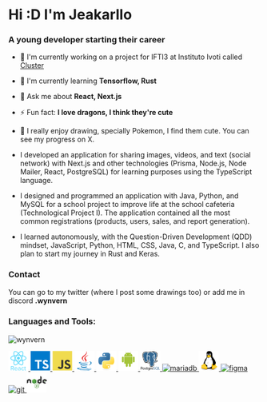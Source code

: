 # Hi :D I'm Jeakarllo

### A young developer starting their career

- 🔭 I'm currently working on a project for IFTI3 at Instituto Ivoti called [Cluster](https://github.com/wynvern/cluster)

- 🌱 I'm currently learning **Tensorflow, Rust**

- 💬 Ask me about **React, Next.js**

- ⚡ Fun fact: **I love dragons, I think they're cute**

- 🎨 I really enjoy drawing, specially Pokemon, I find them cute. You can see my progress on X.

- I developed an application for sharing images, videos, and text (social network) with Next.js and other technologies (Prisma, Node.js, Node Mailer, React, PostgreSQL) for learning purposes using the TypeScript language.

- I designed and programmed an application with Java, Python, and MySQL for a school project to improve life at the school cafeteria (Technological Project I). The application contained all the most common registrations (products, users, sales, and report generation).

- I learned autonomously, with the Question-Driven Development (QDD) mindset, JavaScript, Python, HTML, CSS, Java, C, and TypeScript. I also plan to start my journey in Rust and Keras.

### Contact
You can go to my twitter (where I post some drawings too) or add me in discord **.wynvern**

### Languages and Tools:

<p><img align="center" src="https://github-readme-stats.vercel.app/api/top-langs?username=wynvern&show_icons=true&locale=en&layout=compact" alt="wynvern" /></p>

<p align="left">
<a href="https://reactjs.org/" target="_blank" rel="noreferrer"> <img src="https://raw.githubusercontent.com/devicons/devicon/master/icons/react/react-original-wordmark.svg" alt="react" width="40" height="40"/> </a>
<a href="https://www.typescriptlang.org/" target="_blank" rel="noreferrer"> <img src="https://raw.githubusercontent.com/devicons/devicon/master/icons/typescript/typescript-original.svg" alt="typescript" width="40" height="40"/> </a>
<a href="https://developer.mozilla.org/en-US/docs/Web/JavaScript" target="_blank" rel="noreferrer"> <img src="https://raw.githubusercontent.com/devicons/devicon/master/icons/javascript/javascript-original.svg" alt="javascript" width="40" height="40"/> </a>
<a href="https://www.java.com" target="_blank" rel="noreferrer"> <img src="https://raw.githubusercontent.com/devicons/devicon/master/icons/java/java-original.svg" alt="java" width="40" height="40"/> </a>
<a href="https://www.python.org" target="_blank" rel="noreferrer"> <img src="https://raw.githubusercontent.com/devicons/devicon/master/icons/python/python-original.svg" alt="python" width="40" height="40"/> </a>
<a href="https://developer.android.com" target="_blank" rel="noreferrer"> <img src="https://raw.githubusercontent.com/devicons/devicon/master/icons/android/android-original-wordmark.svg" alt="android" width="40" height="40"/> </a>
<a href="https://www.postgresql.org" target="_blank" rel="noreferrer"> <img src="https://raw.githubusercontent.com/devicons/devicon/master/icons/postgresql/postgresql-original-wordmark.svg" alt="postgresql" width="40" height="40"/> </a>
<a href="https://mariadb.org/" target="_blank" rel="noreferrer"> <img src="https://www.vectorlogo.zone/logos/mariadb/mariadb-icon.svg" alt="mariadb" width="40" height="40"/> </a>
<a href="https://www.linux.org/" target="_blank" rel="noreferrer"> <img src="https://raw.githubusercontent.com/devicons/devicon/master/icons/linux/linux-original.svg" alt="linux" width="40" height="40"/> </a>
<a href="https://www.figma.com/" target="_blank" rel="noreferrer"> <img src="https://www.vectorlogo.zone/logos/figma/figma-icon.svg" alt="figma" width="40" height="40"/> </a>
<a href="https://git-scm.com/" target="_blank" rel="noreferrer"> <img src="https://www.vectorlogo.zone/logos/git-scm/git-scm-icon.svg" alt="git" width="40" height="40"/> </a>
<a href="https://nodejs.org" target="_blank" rel="noreferrer"> <img src="https://raw.githubusercontent.com/devicons/devicon/master/icons/nodejs/nodejs-original-wordmark.svg" alt="nodejs" width="40" height="40"/> </a>
</p>
